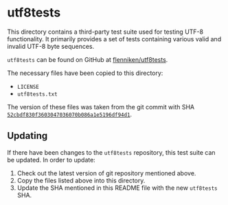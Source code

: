 # utf8tests

This directory contains a third-party test suite used for testing UTF-8 functionality.
It primarily provides a set of tests containing various valid and invalid UTF-8 byte sequences.

`utf8tests` can be found on GitHub at [flenniken/utf8tests](https://github.com/flenniken/utf8tests/).

The necessary files have been copied to this directory:

- `LICENSE`
- `utf8tests.txt`

The version of these files was taken from the git commit with
SHA [`52cbdf830f3603047036070b086a1e5196df94d1`](https://github.com/flenniken/utf8tests/blob/52cbdf830f3603047036070b086a1e5196df94d1).

## Updating

If there have been changes to the `utf8tests` repository, this test suite can be updated. In
order to update:

1. Check out the latest version of git repository mentioned above.
1. Copy the files listed above into this directory.
1. Update the SHA mentioned in this README file with the new `utf8tests` SHA.
